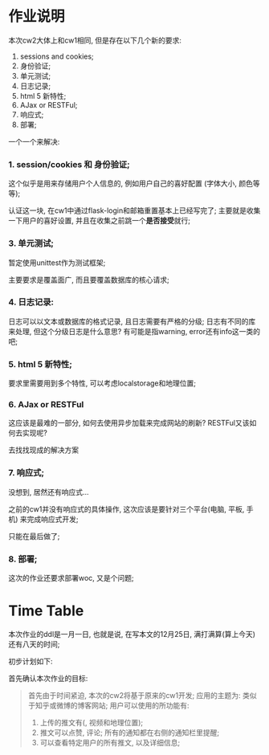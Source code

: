 # 作业说明

本次cw2大体上和cw1相同, 但是存在以下几个新的要求:

1. sessions and cookies;
2. 身份验证;
3. 单元测试;
4. 日志记录;
6. html 5 新特性;
7. AJax or RESTFul;
8. 响应式;
9. 部署;

一个一个来解决:

### 1. session/cookies 和 身份验证;

这个似乎是用来存储用户个人信息的, 例如用户自己的喜好配置 (字体大小, 颜色等等); 

认证这一块, 在cw1中通过flask-login和邮箱重置基本上已经写完了; 主要就是收集一下用户的喜好设置, 并且在收集之前跳一个**是否接受**就行;

### 3. 单元测试;

暂定使用unittest作为测试框架;

主要要求是覆盖面广, 而且要覆盖数据库的核心请求;

### 4. 日志记录:
日志可以以文本或数据库的格式记录, 且日志需要有严格的分级;
日志有不同的库来处理, 但这个分级日志是什么意思?
有可能是指warning, error还有info这一类的吧;

### 5. html 5 新特性;
要求里需要用到多个特性, 可以考虑localstorage和地理位置;

### 6. AJax or RESTFul
这应该是最难的一部分, 如何去使用异步加载来完成网站的刷新?
RESTFul又该如何去实现呢?

去找找现成的解决方案

### 7. 响应式;
没想到, 居然还有响应式...

之前的cw1并没有响应式的具体操作, 这次应该是要针对三个平台(电脑, 平板, 手机) 来完成响应式开发;

只能在最后做了;

### 8. 部署;
这次的作业还要求部署woc, 又是个问题;

# **Time Table**

本次作业的ddl是一月一日, 也就是说, 在写本文的12月25日, 满打满算(算上今天)还有八天的时间; 

初步计划如下:

首先确认本次作业的目标:

> 首先由于时间紧迫, 本次的cw2将基于原来的cw1开发;
> 应用的主题为: 类似于知乎或微博的博客网站;
> 用户可以使用的所功能有:
> 1. 上传的推文有(, 视频和地理位置);
> 2. 推文可以点赞, 评论; 所有的通知都在右侧的通知栏里提醒;
> 3. 可以查看特定用户的所有推文, 以及详细信息;
> 